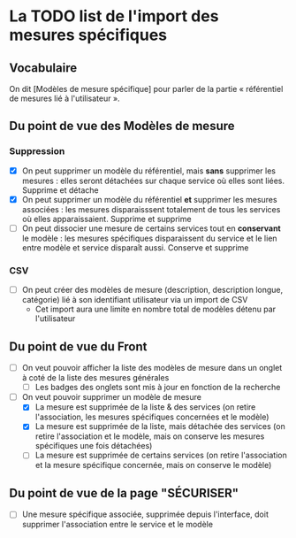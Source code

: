 # La TODO list de l'import des mesures spécifiques

## Vocabulaire

On dit [Modèles de mesure spécifique] pour parler de la partie « référentiel de mesures lié à l'utilisateur ».

## Du point de vue des Modèles de mesure

### Suppression

- [x] On peut supprimer un modèle du référentiel, mais **sans** supprimer les mesures : elles seront détachées sur chaque service où elles
      sont liées. Supprime et détache
- [x] On peut supprimer un modèle du référentiel **et** supprimer les mesures associées : les mesures disparaisssent totalement
      de tous les services où elles apparaissaient. Supprime et supprime
- [ ] On peut dissocier une mesure de certains services tout en **conservant** le modèle : les mesures spécifiques disparaissent du service
      et le lien entre modèle et service disparaît aussi. Conserve et supprime

### CSV

- [ ] On peut créer des modèles de mesure (description, description longue, catégorie) lié à son identifiant utilisateur via un import de CSV
  - Cet import aura une limite en nombre total de modèles détenu par l'utilisateur

## Du point de vue du Front

- [ ] On veut pouvoir afficher la liste des modèles de mesure dans un onglet à coté de la liste des mesures générales
  - [ ] Les badges des onglets sont mis à jour en fonction de la recherche
- [ ] On veut pouvoir supprimer un modèle de mesure
  - [x] La mesure est supprimée de la liste & des services (on retire l'association, les mesures spécifiques concernées et le modèle)
  - [x] La mesure est supprimée de la liste, mais détachée des services (on retire l'association et le modèle, mais on conserve les mesures spécifiques une fois détachées)
  - [ ] La mesure est supprimée de certains services (on retire l'association et la mesure spécifique concernée, mais on conserve le modèle)

## Du point de vue de la page "SÉCURISER"

- [ ] Une mesure spécifique associée, supprimée depuis l'interface, doit supprimer l'association entre le service et le modèle
